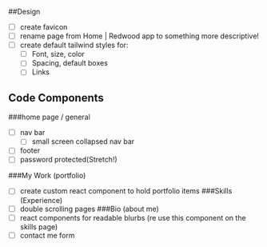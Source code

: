 ##Design
- [ ] create favicon
- [ ] rename page from Home | Redwood app to something more descriptive!
- [ ] create default tailwind styles for:
  - [ ] Font, size, color
  - [ ] Spacing, default boxes
  - [ ] Links

## Code Components
###home page / general
- [ ] nav bar
  - [ ] small screen collapsed nav bar
- [ ] footer
- [ ] password protected(Stretch!)

###My Work (portfolio)
- [ ] create custom react component to hold portfolio items
###Skills (Experience)
- [ ] double scrolling pages
###Bio (about me)
- [ ] react components for readable blurbs (re use this component on the skills page)
- [ ] contact me form